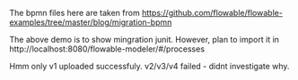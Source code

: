 The bpmn files here are taken from https://github.com/flowable/flowable-examples/tree/master/blog/migration-bpmn


The above demo is to show mingration junit. However, plan to import it in http://localhost:8080/flowable-modeler/#/processes

Hmm only v1 uploaded successfuly. v2/v3/v4 failed - didnt investigate why.



